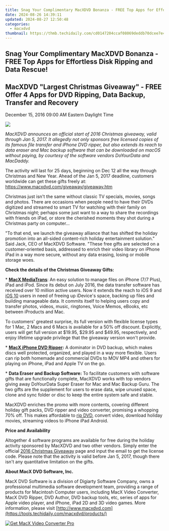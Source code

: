 ```yaml
---
title: Snag Your Complimentary MacXDVD Bonanza - FREE Top Apps for Effortless Disk Ripping and Data Rescue!
date: 2024-08-26 14:39:11
updated: 2024-08-27 12:50:48
categories:
  - macxdvd
thumbnail: https://thmb.techidaily.com/cd0147204ccaf08069deddb70dcee7e4ad07fbd615beb8c551d393f04156cd7b.jpg
---
```


## Snag Your Complimentary MacXDVD Bonanza - FREE Top Apps for Effortless Disk Ripping and Data Rescue!

## MacXDVD "Largest Christmas Giveaway" - FREE Offer 4 Apps for DVD Ripping, Data Backup, Transfer and Recovery 

December 15, 2016 09:00 AM Eastern Daylight Time

![](https://www.macxdvd.com/press-room/../press-room/image/christmas-promotion-12-09-1.jpg) 

_MacXDVD announces an official start of 2016 Christmas giveaway, valid through Jan 5, 2017\. It allegedly not only sponsors free licensed copies of its famous file transfer and iPhone DVD ripper, but also extends its reach to data eraser and Mac backup software that can be downloaded on macOS without paying, by courtesy of the software vendors DoYourData and MacDaddy._ 

The activity will last for 25 days, beginning on Dec 12 all the way through Christmas and New Year. Ahead of the Jan 5, 2017 deadline, customers worldwide can get these gifts freely at: <https://www.macxdvd.com/giveaway/giveaway.htm>

Christmas just isn't the same without classic TV specials, movies, songs and photos. There are occasions when people need to have their DVDs digitized and streamed to smart TV for watching with their family on Christmas night; perhaps some just want to a way to share the recordings with friends on iPad, or store the cherished moments they shot during a Christmas party on computer… 

 "To that end, we launch the giveaway alliance that has shifted the holiday promotion into an all-sided content-rich holiday entertainment solution." Said Jack, CEO of MacXDVD Software. "These free gifts are selected on a customer-oriented basis, addressed to enrich their video library on iPhone iPad in a way more secure, without any data erasing, losing or mobile storage woes.

**Check the details of the Christmas Giveaway Gifts:** 

 \* [**MacX MediaTrans**](https://tools.techidaily.com/macxdvd/products/): An easy solution to manage files on iPhone (7/7 Plus), iPad and iPod. Since its debut on July 2016, the data transfer software has received over 10 million active users. Now it extends the reach to iOS 9 and [iOS 10](https://tools.techidaily.com/macxdvd/products/) users in need of freeing up iDevice's space, backing up files and building manageable data. It commits itself to helping users copy and transfer photos, videos, music, ringtones, Voice Memos, eBooks, etc between iProducts and Mac.

To customers' greatest surprise, its full version with flexible license types for 1 Mac, 2 Macs and 6 Macs is available for a 50% off discount. Explicitly, users will get full version at $19.95, $29.95 and $49.95, respectively, and enjoy lifetime upgrade privilege that the giveaway version won't provide.

\* **[MacX iPhone DVD Ripper](https://tools.techidaily.com/macxdvd/products/):** A dominator in DVD backup, which makes discs well protected, organized, and played in a way more flexible. Users can rip both homemade and commercial DVDs to MOV MP4 and others for playing on iPhone, iPad and Apple TV on the go. 

\* **Data Eraser and Backup Software:** To facilitate customers with software gifts that are functionally complete, MacXDVD works with top vendors giving away DoYourData Super Eraser for Mac and Mac Backup Guru. The two gifts are the supplement for users to erase data, wipe unused space, clone and sync folder or disc to keep the entire system safe and stable. 

MacXDVD enriches the promo with more contents, covering different holiday gift packs, DVD ripper and video converter, promising a whopping 70% off. This makes affordable to [rip DVD](https://tools.techidaily.com/macxdvd/products/), convert video, download holiday movies, streaming videos to iPhone iPad Android. 

**Price and Availability**

Altogether 4 software programs are available for free during the holiday activity sponsored by MacXDVD and two other vendors. Simply enter the official [2016 Christmas Giveaway](https://tools.techidaily.com/macxdvd/products/) page and input the email to get the license code. Please note that the activity is valid before Jan 5, 2017, though there isn't any quantitative limitation on the gifts. 

**About MacX DVD Software, Inc.**

 MacX DVD Software is a division of Digiarty Software Company, owns a professional multimedia software development team, providing a range of products for Macintosh Computer users, including MacX Video Converter, MacX DVD Ripper, DVD Author, DVD backup tools, etc, series of apps for Apple video player, and iPhone, iPad 2D and 3D video games. More information, please visit [http://www.macxdvd.com](https://tools.techidaily.com/macxdvd/products/)

[![Get MacX Video Converter Pro](https://www.macxdvd.com/press-room/../adv/mvcp-banner-r.jpg)](https://tools.techidaily.com/macxdvd/products/)

<ins class="adsbygoogle"
     style="display:block"
     data-ad-format="autorelaxed"
     data-ad-client="ca-pub-7571918770474297"
     data-ad-slot="1223367746"></ins>



<ins class="adsbygoogle"
     style="display:block"
     data-ad-client="ca-pub-7571918770474297"
     data-ad-slot="8358498916"
     data-ad-format="auto"
     data-full-width-responsive="true"></ins>
